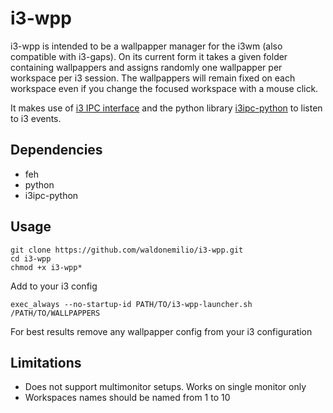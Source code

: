 # i3-wpp

i3-wpp is intended to be a wallpapper manager for the i3wm (also compatible with i3-gaps). On its current form it takes a given folder containing wallpappers and assigns randomly one wallpapper per workspace per i3 session. The wallpappers will remain fixed on each workspace even if you change the focused workspace with a mouse click. 

It makes use of [i3 IPC interface](https://i3wm.org/docs/ipc.html) and the python library [i3ipc-python](https://github.com/acrisci/i3ipc-python) to listen to i3 events.

## Dependencies
* feh
* python
* i3ipc-python

## Usage
```
git clone https://github.com/waldonemilio/i3-wpp.git
cd i3-wpp
chmod +x i3-wpp*
```

Add to your i3 config
```
exec_always --no-startup-id PATH/TO/i3-wpp-launcher.sh /PATH/TO/WALLPAPPERS
```

For best results remove any wallpapper config from your i3 configuration

## Limitations
* Does not support multimonitor setups. Works on single monitor only
* Workspaces names should be named from 1 to 10
